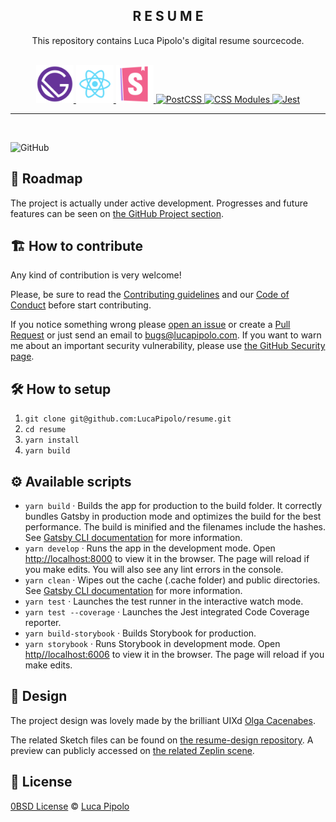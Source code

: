 <div align="center">
  <h2>R E S U M E</h2>
  <p>This repository contains Luca Pipolo's digital resume sourcecode.</p>
</div>

<br>

<div align="center">
  <a href="https://www.gatsbyjs.org/">
    <img alt="Gatsby" width="60px" src="https://raw.githubusercontent.com/github/explore/master/topics/gatsby/gatsby.png" />
  </a>
  <a href="https://reactjs.org/">
    <img alt="React" width="60px" src="https://raw.githubusercontent.com/github/explore/80688e429a7d4ef2fca1e82350fe8e3517d3494d/topics/react/react.png" />
  </a>
  <a href="https://storybook.js.org/">
    <img alt="React" width="60px" src="https://raw.githubusercontent.com/github/explore/80688e429a7d4ef2fca1e82350fe8e3517d3494d/topics/storybook/storybook.png" />
  </a>
  <a href="https://postcss.org/">
    <img width="60px" alt="PostCSS" src="http://postcss.github.io/postcss/logo.svg">
  </a>
  <a href="https://github.com/css-modules/css-modules">
    <img alt="CSS Modules" width="60px" src="https://raw.githubusercontent.com/css-modules/logos/master/css-modules-logo.png" />
  </a>
  <a href="https://jestjs.io/">
    <img alt="Jest" width="60px" src="https://jestjs.io/img/jest.png" />
  </a>
</div>

<hr>
<br>

![GitHub](https://img.shields.io/github/license/LucaPipolo/resume?color=6AAAE9&style=for-the-badge)

## :rocket: Roadmap

The project is actually under active development.
Progresses and future features can be seen on [the GitHub Project section](https://github.com/LucaPipolo/resume/projects).

## :building_construction: How to contribute

Any kind of contribution is very welcome!

Please, be sure to read the [Contributing guidelines](https://github.com/LucaPipolo/resume/blob/main/CONTRIBUTING.md) and our [Code of Conduct](https://github.com/LucaPipolo/resume/blob/main/CODE_OF_CONDUCT) before start contributing.

If you notice something wrong please [open an issue](https://github.com/LucaPipolo/resume/issues) or create a [Pull Request](https://github.com/LucaPipolo/resume/pulls) or just send an email to [bugs@lucapipolo.com](mailto:bugs@lucapipolo.com).
If you want to warn me about an important security vulnerability, please use [the GitHub Security page](https://github.com/LucaPipolo/resume/network/alerts).

## :hammer_and_wrench: How to setup

1. `git clone git@github.com:LucaPipolo/resume.git`
2. `cd resume`
3. `yarn install`
4. `yarn build`

## :gear: Available scripts

- `yarn build` · Builds the app for production to the build folder. It correctly bundles Gatsby in production mode and optimizes the build for the best performance. The build is minified and the filenames include the hashes. See [Gatsby CLI documentation](https://www.gatsbyjs.org/docs/gatsby-cli/#build) for more information.
- `yarn develop` · Runs the app in the development mode. Open [http://localhost:8000](http://localhost:8000) to view it in the browser. The page will reload if you make edits. You will also see any lint errors in the console.
- `yarn clean` · Wipes out the cache (.cache folder) and public directories. See [Gatsby CLI documentation](https://www.gatsbyjs.org/docs/gatsby-cli/#clean) for more information.
- `yarn test` · Launches the test runner in the interactive watch mode.
- `yarn test --coverage` · Launches the Jest integrated Code Coverage reporter.
- `yarn build-storybook` · Builds Storybook for production.
- `yarn storybook` · Runs Storybook in development mode. Open [http//localhost:6006](http://localhost:6006) to view it in the browser. The page will reload if you make edits.

## :art: Design

The project design was lovely made by the brilliant UIXd [Olga Cacenabes](mailto:o.cacenabes@gmail.com).

The related Sketch files can be found on [the resume-design repository](https://github.com/LucaPipolo/resume-design).
A preview can publicly accessed on [the related Zeplin scene](https://scene.zeplin.io/project/5f2c2dad3be72925dbfe88da).

## :page_facing_up: License

[0BSD License](https://github.com/LucaPipolo/resume/blob/main/LICENSE) © [Luca Pipolo](https://lucapipolo.com)
